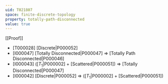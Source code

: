 ```yaml
---
uid: T021807
space: finite-discrete-topology
property: totally-path-disconnected
value: true
---
```

[[Proof]]

* [T000028] [Discrete|P000052]
* [I000047] [Totally Disconnected|P000047] => [Totally Path Disconnected|P000046]
* [I000043] ([$T_1$|P000002] + [Scattered|P000051]) => [Totally Disconnected|P000047]
* [I000042] [Discrete|P000052] => ([$T_1$|P000002] + [Scattered|P000051])

